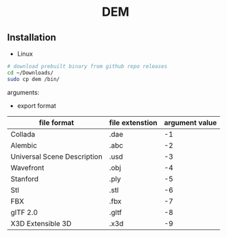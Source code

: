 <h1 align="center">DEM</h1>

## Installation

- Linux

```bash
# download prebuilt binary from github repo releases
cd ~/Downloads/
sudo cp dem /bin/
```

arguments:

- export format

| file format | file extenstion | argument value |
| --- | --- | ---|
|Collada|.dae|-1|
|Alembic|.abc|-2|
|Universal Scene Description|.usd|-3|
|Wavefront|.obj|-4|
|Stanford|.ply|-5|
|Stl|.stl|-6|
|FBX|.fbx|-7|
|glTF 2.0|.gltf|-8|
|X3D Extensible 3D|.x3d|-9|